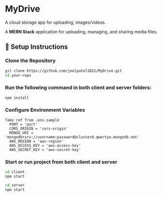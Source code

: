 # MyDrive 
A cloud storage app for uploading,  images/videos.

A **MERN Stack** application for uploading, managing, and sharing media files.

## 🚀 Setup Instructions

### Clone the Repository  
```bash
git clone https://github.com/jeelpatel1812/MyDrive.git
cd your-repo
```

### Run the following command in both client and server folders:

```bash
npm install
```
### Configure Environment Variables
```
Take ref from .env.sample
  PORT = 'port'
  CORS_ORIGIN = 'cors-origin'
  MONGO_URI = 'mongodb+srv://username:password@cluster0.qwertyu.mongodb.net'
  AWS_REGION = 'aws-region'
  AWS_ACCESS_KEY = 'aws-access-key'
  AWS_SECRET_KEY = 'aws-secret-key'
```

### Start or run project from both client and server
```bash
cd client
npm start

cd server
npm start
```
